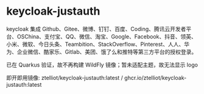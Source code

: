 # keycloak-justauth
keycloak 集成 Github、Gitee、微博、钉钉、百度、Coding、腾讯云开发者平台、OSChina、支付宝、QQ、微信、淘宝、Google、Facebook、抖音、领英、小米、微软、今日头条、Teambition、StackOverflow、Pinterest、人人、华为、企业微信、酷家乐、Gitlab、美团、饿了么和推特等第三方平台的授权登录。

已在 Quarkus 验证，故不再构建 WildFly 镜像；暂未适配主题，故无法显示 logo

即开即用镜像: ztelliot/keycloak-justauth:latest / ghcr.io/ztelliot/keycloak-justauth:latest
